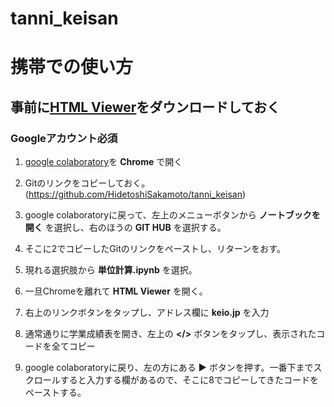 # tanni_keisan

# 携帯での使い方

## **事前に[HTML Viewer](https://apps.apple.com/jp/app/html-viewer-q/id810042973)をダウンロードしておく**
### **Googleアカウント必須**

1. [google colaboratory](https://colab.research.google.com/notebooks/welcome.ipynb?hl=ja)を **Chrome** で開く

2. Gitのリンクをコピーしておく。<br>
  (https://github.com/HidetoshiSakamoto/tanni_keisan)

3. google colaboratoryに戻って、左上のメニューボタンから **ノートブックを開く** を選択し、右のほうの **GIT HUB** を選択する。

4. そこに2でコピーしたGitのリンクをペーストし、リターンをおす。

5. 現れる選択肢から **単位計算.ipynb** を選択。

6. 一旦Chromeを離れて **HTML Viewer** を開く。

7. 右上のリンクボタンをタップし、アドレス欄に **keio.jp** を入力

8. 通常通りに学業成績表を開き、左上の **</>** ボタンをタップし、表示されたコードを全てコピー

9. google colaboratoryに戻り、左の方にある **▶︎** ボタンを押す。一番下までスクロールすると入力する欄があるので、そこに8でコピーしてきたコードをペーストする。
